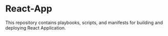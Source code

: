 # React-App
This repository contains playbooks, scripts, and manifests for building and deploying React Application.
